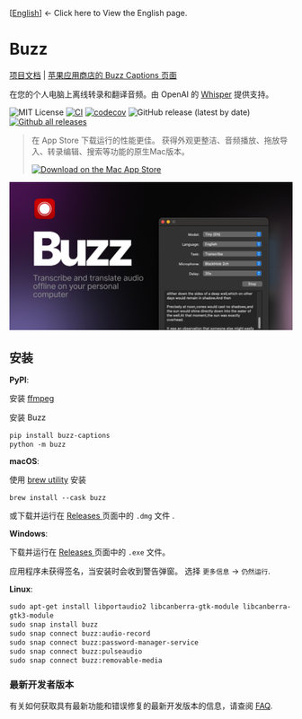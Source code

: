 [[English](../README.md)] <- Click here to View the English page.

# Buzz

[项目文档](https://chidiwilliams.github.io/buzz/) | [苹果应用商店的 Buzz Captions 页面](https://apps.apple.com/us/app/buzz-captions/id6446018936?mt=12&itsct=apps_box_badge&itscg=30200)

在您的个人电脑上离线转录和翻译音频。由 OpenAI 的 [Whisper](https://github.com/openai/whisper) 提供支持。

![MIT License](https://img.shields.io/badge/license-MIT-green)
[![CI](https://github.com/chidiwilliams/buzz/actions/workflows/ci.yml/badge.svg)](https://github.com/chidiwilliams/buzz/actions/workflows/ci.yml)
[![codecov](https://codecov.io/github/chidiwilliams/buzz/branch/main/graph/badge.svg?token=YJSB8S2VEP)](https://codecov.io/github/chidiwilliams/buzz)
![GitHub release (latest by date)](https://img.shields.io/github/v/release/chidiwilliams/buzz)
[![Github all releases](https://img.shields.io/github/downloads/chidiwilliams/buzz/total.svg)](https://GitHub.com/chidiwilliams/buzz/releases/)

<blockquote>
<p>在 App Store 下载运行的性能更佳。 获得外观更整洁、音频播放、拖放导入、转录编辑、搜索等功能的原生Mac版本。</p>
<a href="https://apps.apple.com/cn/app/buzz-captions/id6446018936?mt=12&amp;itsct=apps_box_badge&amp;itscg=30200"><img src="https://toolbox.marketingtools.apple.com/api/badges/download-on-the-mac-app-store/black/zh-cn?size=250x83" alt="Download on the Mac App Store" /></a>
</blockquote>

![Buzz](../buzz/assets/buzz-banner.jpg)

## 安装

**PyPI**:

安装 [ffmpeg](https://www.ffmpeg.org/download.html)

安装 Buzz

```shell
pip install buzz-captions
python -m buzz
```

**macOS**:

使用 [brew utility](https://brew.sh/) 安装

```shell
brew install --cask buzz
```

或下载并运行在 [Releases ](https://github.com/chidiwilliams/buzz/releases/latest) 页面中的 `.dmg` 文件 .

**Windows**:

下载并运行在 [Releases ](https://github.com/chidiwilliams/buzz/releases/latest) 页面中的 `.exe` 文件。

应用程序未获得签名，当安装时会收到警告弹窗。 选择 `更多信息` -> `仍然运行`.

**Linux**:

```shell
sudo apt-get install libportaudio2 libcanberra-gtk-module libcanberra-gtk3-module
sudo snap install buzz
sudo snap connect buzz:audio-record
sudo snap connect buzz:password-manager-service
sudo snap connect buzz:pulseaudio
sudo snap connect buzz:removable-media
```

### 最新开发者版本

有关如何获取具有最新功能和错误修复的最新开发版本的信息，请查阅 [FAQ](https://chidiwilliams.github.io/buzz/docs/faq#9-where-can-i-get-latest-development-version).

